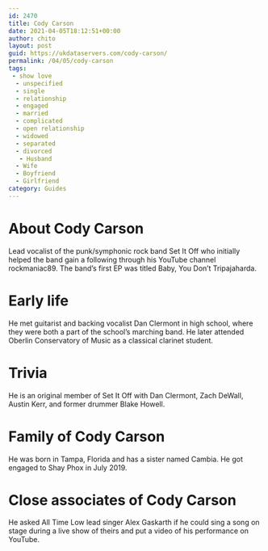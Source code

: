 ```yaml
---
id: 2470
title: Cody Carson
date: 2021-04-05T18:12:51+00:00
author: chito
layout: post
guid: https://ukdataservers.com/cody-carson/
permalink: /04/05/cody-carson
tags:
 - show love
  - unspecified
  - single
  - relationship
  - engaged
  - married
  - complicated
  - open relationship
  - widowed
  - separated
  - divorced
   - Husband
  - Wife
  - Boyfriend
  - Girlfriend
category: Guides
---
```




  
  
#  About Cody Carson
                  
                  
                  
Lead vocalist of the punk/symphonic rock band Set It Off who initially helped the band gain a following through his YouTube channel rockmaniac89. The band&#8217;s first EP was titled Baby, You Don&#8217;t Tripajaharda. 
                  
                
                
                
# Early life
                  
                  
                  
He met guitarist and backing vocalist Dan Clermont in high school, where they were both a part of the school&#8217;s marching band. He later attended Oberlin Conservatory of Music as a classical clarinet student. 
                  
                
                
                
# Trivia
                  
                  
                  
He is an original member of Set It Off with Dan Clermont, Zach DeWall, Austin Kerr, and former drummer Blake Howell. 
                  
                
                
                
# Family of Cody Carson
                  
                  
                  
He was born in Tampa, Florida and has a sister named Cambia. He got engaged to Shay Phox in July 2019.
                  
                
                
                
# Close associates of Cody Carson
                  
                  
                  
He asked All Time Low lead singer Alex Gaskarth if he could sing a song on stage during a live show of theirs and put a video of his performance on YouTube. 
                  
                
              
            
          
          
          
    
    
  
